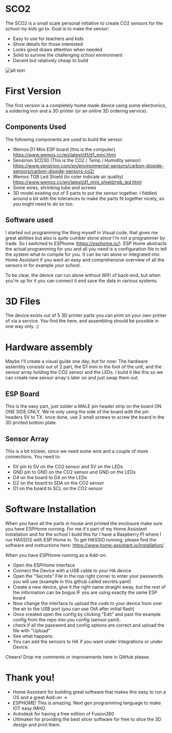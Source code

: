 # SCO2
The SCO2 is a small scale personal initiative to create CO2 sensors for the school my kids go to. Goal is to make the sensor:
 - Easy to use for teachers and kids
 - Show details for those interested
 - Looks good draws attention when needed
 - Solid to survive the challenging school environment
 - Decent but relatively cheap to build

![alt text](https://github.com/matthijsberg/SCO2/blob/main/Pictures/SCO2-sensor-001.jpg?raw=true)
 
# First Version
The first version is a completely home made device using some electronics, a soldering iron and a 3D printer (or an online 3D ordering service). 

## Components Used
The following components are used to build the sensor:
 - Wemos D1 Mini ESP board (this is the computer) https://www.wemos.cc/en/latest/d1/d1_mini.html
 - Sensirion SCD30 (This is the CO2 / Temp / Humidity sensor) https://www.sensirion.com/en/environmental-sensors/carbon-dioxide-sensors/carbon-dioxide-sensors-co2/
 - Wemos TGB Led Shield (to coler indicate air quality) https://www.wemos.cc/en/latest/d1_mini_shield/rgb_led.html
 - Some wires, shrinking tube and screws
 - 3D model existing out of 5 parts to put the sensor together. I fiddled around a bit with the tolerances to make the parts fit together nicely, so you might need to do so too. 

## Software used
I started out programming the thing myself in Visual code, that gives me great abilities but also is quite cumber stone since I'm not a programmer by trade. So I switched to ESPhome (https://esphome.io/). ESP Home abstracts the actual programming for you and all you need is a configuration file to tell the system what to compile for you. It can be ran alone or integrated into Home Assistant if you want an easy and comprehensive overview of all the sensors in for example your school. 

To be clear, the device can run alone without WiFi of back-end, but when you're up for it you can connect it and save the data in various systems. 

# 3D Files
The device exists out of 5 3D printer parts you can print on your own printer of via a service. You find the here, and assembling should be possible in one way only. :)

# Hardware assembly
Maybe I'll create a visual guide one day, but for now:
The hardware assembly consists out of 2 part, the D1 mini in the foot of the unit, and the sensor array holding the CO2 sensor and the LEDs. I build it like this so we can create new sensor array's later on and just swap them out. 

## ESP Board
This is the easy part, just solder a MALE pin header strip on the board ON ONE SIDE ONLY. We're only using the side of the board with the pin headers 5V to TX. once done, use 2 small screws to screw the board in the 3D printed bottom plate.

## Sensor Array
This is a bit trickier, since we need some wire and a couple of more connections. You need to:

 - 5V pin to 5V on the CO2 sensor and 5V on the LEDs
 - GND pin to GND on the CO2 sensor and GND on the LEDs
 - D4 on the board to D4 on the LEDs
 - D2 on the board to SDA on the CO2 sensor
 - D1 on the board to SCL on the CO2 sensor

# Software Installation
When you have all the parts in house and printed the enclosure make sure you have ESPHome running. For me it's part of my Home Assistant installation and for the school I build this for I have a Raspberry PI where I run HASSOS with ESP Home in. To get HASSIO running, please find the software and instructions here: https://www.home-assistant.io/installation/ . 

When you have ESPHome running as a Add-on:
 - Open the ESPHome interface
 - Connect the Device with a USB cable to your HA device
 - Open the "Secrets" File in the rop right corner to enter your passwords you will use (example in this github called secrets.yaml)
 - Create a new device, give it the right name straight away, but the rest of the information can be bogus IF you are using exactly the same ESP board
 - Now change the interface to upload the code to your device from over the air to the USB port (you can use OtA after initial flash)
 - Once created open the config by clicking "Edit" and past the example config from the repo into you config (sensor.yaml).
 - check if all the password and config options are correct and upload the file with "Upload"
 - See what happens. 
 - You can add the sensors to HA if you want under Integrations or under Device. 

Cheers! Drop me comments or improvements here in GitHub please. 

# Thank you!
 - Home Assistant for building great software that makes this easy to run a OS and a great Add-on ->
 - ESPHOME! This is amazing. Next gen programming language to make IOT easy IMHO. 
 - Autodesk for having a free edition of Fusion360
 - Ultimaker for providing the best slicer software for free to slice the 3D design and print them.
 
